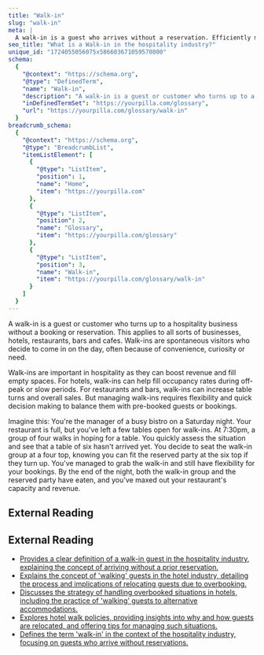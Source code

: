 ```yaml
---
title: "Walk-in"
slug: "walk-in"
meta: |
  A walk-in is a guest who arrives without a reservation. Efficiently managing walk-ins boosts occupancy rates and enhances revenue in hotels, restaurants, cafes, and bars.
seo_title: "What is a Walk-in in the hospitality industry?"
unique_id: "1724055056075x586603671059570800"
schema:
  {
    "@context": "https://schema.org",
    "@type": "DefinedTerm",
    "name": "Walk-in",
    "description": "A walk-in is a guest or customer who turns up to a hospitality business without a booking or reservation. This applies to all sorts of businesses, hotels, restaurants, bars and cafes. Walk-ins are spontaneous visitors who decide to come in on the day, often because of convenience, curiosity or need.",
    "inDefinedTermSet": "https://yourpilla.com/glossary",
    "url": "https://yourpilla.com/glossary/walk-in"
  }
breadcrumb_schema:
  {
    "@context": "https://schema.org",
    "@type": "BreadcrumbList",
    "itemListElement": [
      {
        "@type": "ListItem",
        "position": 1,
        "name": "Home",
        "item": "https://yourpilla.com"
      },
      {
        "@type": "ListItem",
        "position": 2,
        "name": "Glossary",
        "item": "https://yourpilla.com/glossary"
      },
      {
        "@type": "ListItem",
        "position": 3,
        "name": "Walk-in",
        "item": "https://yourpilla.com/glossary/walk-in"
      }
    ]
  }
---
```


A walk-in is a guest or customer who turns up to a hospitality business without a booking or reservation. This applies to all sorts of businesses, hotels, restaurants, bars and cafes. Walk-ins are spontaneous visitors who decide to come in on the day, often because of convenience, curiosity or need.

Walk-ins are important in hospitality as they can boost revenue and fill empty spaces. For hotels, walk-ins can help fill occupancy rates during off-peak or slow periods. For restaurants and bars, walk-ins can increase table turns and overall sales. But managing walk-ins requires flexibility and quick decision making to balance them with pre-booked guests or bookings.

Imagine this: You're the manager of a busy bistro on a Saturday night. Your restaurant is full, but you've left a few tables open for walk-ins. At 7:30pm, a group of four walks in hoping for a table. You quickly assess the situation and see that a table of six hasn't arrived yet. You decide to seat the walk-in group at a four top, knowing you can fit the reserved party at the six top if they turn up. You've managed to grab the walk-in and still have flexibility for your bookings. By the end of the night, both the walk-in group and the reserved party have eaten, and you've maxed out your restaurant's capacity and revenue.

## External Reading



## External Reading

*   [Provides a clear definition of a walk-in guest in the hospitality industry, explaining the concept of arriving without a prior reservation.](https://chatlyn.com/en/glossary/walk-in/)
*   [Explains the concept of 'walking' guests in the hotel industry, detailing the process and implications of relocating guests due to overbooking.](https://www.nytimes.com/2019/02/18/business/hotels-overbooked-walking-travel.html)
*   [Discusses the strategy of handling overbooked situations in hotels, including the practice of 'walking' guests to alternative accommodations.](https://fhahoreca.com/glossary/overbooking-in-hotels/)
*   [Explores hotel walk policies, providing insights into why and how guests are relocated, and offering tips for managing such situations.](https://www.cvent.com/en/blog/events/hotel-walk-policy-defined)
*   [Defines the term 'walk-in' in the context of the hospitality industry, focusing on guests who arrive without reservations.](https://www.helloshift.com/hotel-term/walk-in)